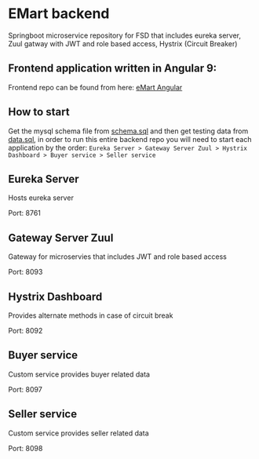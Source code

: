 # EMart backend

Springboot microservice repository for FSD that includes eureka server, Zuul gatway with JWT and role based access, Hystrix (Circuit Breaker) 

## Frontend application written in Angular 9:  

Frontend repo can be found from here: [eMart Angular](https://github.com/Fribyter/eMart-angular)

## How to start

Get the mysql schema file from [schema.sql](https://github.com/Fribyter/eMart-backend/blob/master/schema.sql) and then get testing data from [data.sql](https://github.com/Fribyter/eMart-backend/blob/master/data.sql), in order to run this entire backend repo you will need to start each application by the order: `Eureka Server > Gateway Server Zuul > Hystrix Dashboard > Buyer service > Seller service` 

## Eureka Server

Hosts eureka server

Port: 8761  

## Gateway Server Zuul  

Gateway for microservies that includes JWT and role based access 

Port: 8093  

## Hystrix Dashboard

Provides alternate methods in case of circuit break

Port: 8092


## Buyer service

Custom service provides buyer related data

Port: 8097


## Seller service

Custom service provides seller related data

Port: 8098
